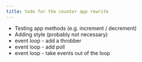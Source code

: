 ```yaml
---
title: todo for the counter app rewrite
---
```


- Testing app methods (e.g. increment / decrement)
- Adding style (probably not necessary)
- event loop - add a throbber
- event loop - add poll
- event loop - take events out of the loop
